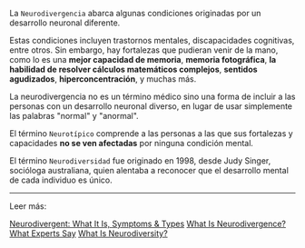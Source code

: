 La `Neurodivergencia` abarca algunas condiciones originadas por un desarrollo neuronal diferente.

Estas condiciones incluyen trastornos mentales, discapacidades cognitivas, entre otros. Sin embargo, hay fortalezas que pudieran venir de la mano, como lo es una **mejor capacidad de memoria**, **memoria fotográfica**, **la habilidad de resolver cálculos matemáticos complejos**, **sentidos agudizados**, **hiperconcentración**, y muchas más.

La neurodivergencia no es un término médico sino una forma de incluir a las personas con un desarrollo neuronal diverso, en lugar de usar simplemente las palabras "normal" y "anormal".

El término `Neurotípico` comprende a las personas a las que sus fortalezas y capacidades **no se ven afectadas** por ninguna condición mental.

El término `Neurodiversidad` fue originado en 1998, desde Judy Singer, socióloga australiana, quien alentaba a reconocer que el desarrollo mental de cada individuo es único.

---
Leer más:

[Neurodivergent: What It Is, Symptoms & Types](https://my.clevelandclinic.org/health/symptoms/23154-neurodivergent)
[What Is Neurodivergence? What Experts Say](https://www.forbes.com/health/mind/what-is-neurodivergent/)
[What Is Neurodiversity?](https://www.health.harvard.edu/blog/what-is-neurodiversity-202111232645)